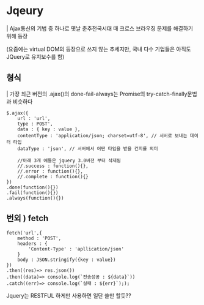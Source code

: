 # Jqeury

| Ajax통신의 기법 중 하나로 옛날 춘추전국시대 때 크로스 브라우징 문제를 해결하기 위해 등장

(요즘에는 virtual DOM의 등장으로 쓰지 않는 추세지만, 국내 다수 기업들은 아직도 JQuery로 유지보수를 함)

## 형식

| 가장 최근 버전의 .ajax()의 done-fail-always는 Promise의 try-catch-finally문법과 비슷하다

```
$.ajax({
    url : 'url',
    type : POST',
    data : { key : value },
    contentType : 'application/json; charset=utf-8', // 서버로 보내는 데이터 타입
    dataType : 'json', // 서버에서 어떤 타입을 받을 건지를 의미

    //아래 3개 애들은 jquery 3.0버전 부터 삭제됨
    //.success : function(){},
    //.error : function(){},
    //.complete : function(){}
})
.done(function(){})
.fail(function(){})
.always(function(){})
```

## 번외 ) fetch

```
fetch('url',{
    method : 'POST',
    headers : {
        'Content-Type' : 'apllication/json'
    }
    body : JSON.stringify({key : value})
})
.then((res)=> res.json())
.then((data)=> console.log(`전송성공 : ${data}`))
.catch((err)=> console.log(`실패 : ${err}`););
```

Jquery는 RESTFUL 하게만 사용하면 일단 쓸만 할듯??
